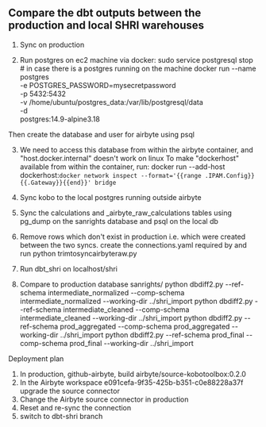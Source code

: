## Compare the dbt outputs between the production and local SHRI warehouses

1. Sync on production 

2. Run postgres on ec2 machine via docker: 
    sudo service postgresql stop # in case there is a postgres running on the machine
    docker run --name postgres \
              -e POSTGRES_PASSWORD=mysecretpassword \
              -p 5432:5432 \
              -v /home/ubuntu/postgres_data:/var/lib/postgresql/data \
              -d \
              postgres:14.9-alpine3.18

  Then create the database and user for airbyte using psql

3. We need to access this database from within the airbyte container, and "host.docker.internal" doesn't work on linux
   To make "dockerhost" available from within the container, run:
     docker run --add-host dockerhost:`docker network inspect --format='{{range .IPAM.Config}}{{.Gateway}}{{end}}' bridge` 

4. Sync kobo to the local postgres running outside airbyte

5. Sync the calculations and _airbyte_raw_calculations tables using pg_dump on the sanrights database and psql on the local db

6. Remove rows which don't exist in production i.e. which were created between the two syncs. 
    create the connections.yaml required by and run
      python trimtosyncairbyteraw.py 


7. Run dbt_shri on localhost/shri 

8. Compare to production database sanrights/
    python dbdiff2.py --ref-schema intermediate_normalized --comp-schema intermediate_normalized --working-dir ../shri_import
    python dbdiff2.py --ref-schema intermediate_cleaned --comp-schema intermediate_cleaned --working-dir ../shri_import
    python dbdiff2.py --ref-schema prod_aggregated --comp-schema prod_aggregated --working-dir ../shri_import
    python dbdiff2.py --ref-schema prod_final --comp-schema prod_final --working-dir ../shri_import


Deployment plan

1. In production, github-airbyte, build airbyte/source-kobotoolbox:0.2.0
2. In the Airbyte workspace e091cefa-9f35-425b-b351-c0e88228a37f upgrade the source connector
3. Change the Airbyte source connector in production
4. Reset and re-sync the connection
5. switch to dbt-shri branch 